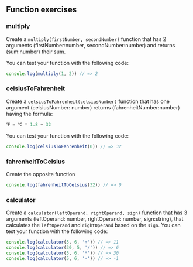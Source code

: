 ## Function exercises

### multiply
Create a `multiply(firstNumber, secondNumber)` function that has 2 arguments
(firstNumber:number, secondNumber:number) and returns (sum:number) their sum.

You can test your function with the following code:

```js
console.log(multiply(1, 2)) // => 2
```
### celsiusToFahrenheit
Create a `celsiusToFahrenheit(celsiusNumber)` function that has one argument (celsiusNumber: number)
returns (fahrenheitNumber:number) having the formula:

```js
℉ = ℃ * 1.8 + 32
```

You can test your function with the following code:

```js
console.log(celsiusToFahrenheit(0)) // => 32
```

### fahrenheitToCelsius
Create the opposite function

```js
console.log(fahrenheitToCelsius(32)) // => 0
```

### calculator
Create a `calculator(leftOperand, rightOperand, sign)` function that has 3 arguments (leftOperand: number, rightOperand: number, sign:string),
that calculates the `leftOperand` and `rightOperand` based on the `sign`.
You can test your function with the following code:

```js
console.log(calculator(5, 6, '+')) // => 11
console.log(calculator(30, 5, '/')) // => 6
console.log(calculator(5, 6, '*')) // => 30
console.log(calculator(5, 6, '-')) // => -1
```
